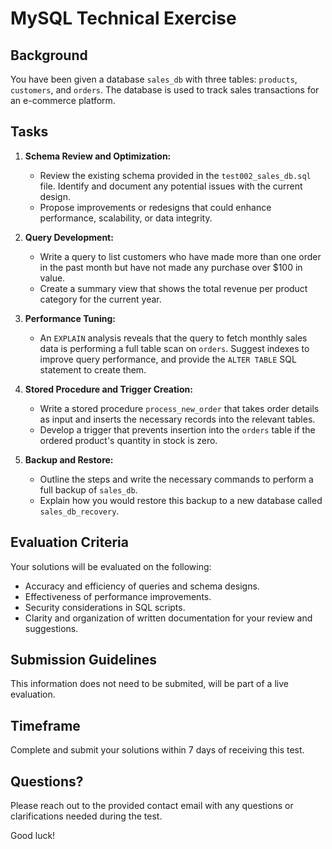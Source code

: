# MySQL Technical Exercise

## Background

You have been given a database `sales_db` with three tables: `products`, `customers`, and `orders`. The database is used to track sales transactions for an e-commerce platform.

## Tasks

1. **Schema Review and Optimization:**
   - Review the existing schema provided in the `test002_sales_db.sql` file. Identify and document any potential issues with the current design.
   - Propose improvements or redesigns that could enhance performance, scalability, or data integrity.

2. **Query Development:**
   - Write a query to list customers who have made more than one order in the past month but have not made any purchase over $100 in value.
   - Create a summary view that shows the total revenue per product category for the current year.

3. **Performance Tuning:**
   - An `EXPLAIN` analysis reveals that the query to fetch monthly sales data is performing a full table scan on `orders`. Suggest indexes to improve query performance, and provide the `ALTER TABLE` SQL statement to create them.

4. **Stored Procedure and Trigger Creation:**
   - Write a stored procedure `process_new_order` that takes order details as input and inserts the necessary records into the relevant tables.
   - Develop a trigger that prevents insertion into the `orders` table if the ordered product's quantity in stock is zero.

5. **Backup and Restore:**
   - Outline the steps and write the necessary commands to perform a full backup of `sales_db`.
   - Explain how you would restore this backup to a new database called `sales_db_recovery`.

## Evaluation Criteria

Your solutions will be evaluated on the following:

- Accuracy and efficiency of queries and schema designs.
- Effectiveness of performance improvements.
- Security considerations in SQL scripts.
- Clarity and organization of written documentation for your review and suggestions.

## Submission Guidelines

This information does not need to be submited, will be part of a live evaluation.

## Timeframe

Complete and submit your solutions within 7 days of receiving this test.

## Questions?

Please reach out to the provided contact email with any questions or clarifications needed during the test.

Good luck!

